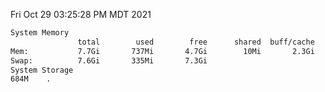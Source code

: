 Fri Oct 29 03:25:28 PM MDT 2021
```bash
System Memory
               total        used        free      shared  buff/cache   available
Mem:           7.7Gi       737Mi       4.7Gi        10Mi       2.3Gi       6.6Gi
Swap:          7.6Gi       335Mi       7.3Gi
System Storage
684M	.
```
```bash
